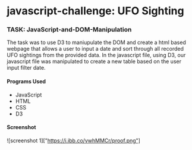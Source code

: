 # javascript-challenge: UFO Sighting

### TASK: JavaScript-and-DOM-Manipulation
The task was to use D3 to maniupulate the DOM and create a html based webpage that allows a user to input a date and sort through all recorded UFO sightings from the provided data.  In the javascript file, using D3, our javascript file was manipulated to create a new table based on the user input filter date. 

#### Programs Used
- JavaScript
- HTML
- CSS
- D3

#### Screenshot
![screenshot 1]["https://i.ibb.co/vwhMMCr/proof.png"]
